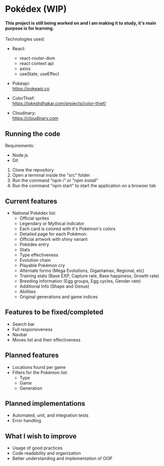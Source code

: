 # Pokédex (WIP)

#### This project is still being worked on and I am making it to study, it's main purpose is for learning.

Technologies used:

- React:

  - react-router-dom
  - react context api
  - axios
  - useState, useEffect

- Pokéapi:  
   https://pokeapi.co
- ColorThief:  
   https://lokeshdhakar.com/projects/color-thief/
- Cloudinary:  
   https://cloudinary.com

## Running the code

Requirements:

- Node.js
- Git

1. Clone the repository
2. Open a terminal inside the "src" folder
3. Run the command "npm i" or "npm install"
4. Run the command "npm start" to start the application on a browser tab

## Current features

- National Pokédex list:
  - Official sprites
  - Legendary or Mythical indicator
  - Each card is colored with it's Pokémon's colors
  - Detailed page for each Pokémon:
  - Official artwork with shiny variant
  - Pokédex entry
  - Stats
  - Type effectiveness
  - Evolution chain
  - Playable Pokémon cry
  - Alternate forms (Mega Evolutions, Gigantamax, Regional, etc)
  - Training stats (Base EXP, Capture rate, Base happiness, Growth rate)
  - Breeding information (Egg groups, Egg cycles, Gender rate)
  - Additional Info (Shape and Genus)
  - Abilities
  - Original generations and game indices

## Features to be fixed/completed

- Search bar
- Full responsiveness
- Navbar
- Moves list and their effectiveness

## Planned features

- Locations found per game
- Filters for the Pokémon list:
  - Type
  - Game
  - Generation

## Planned implementations

- Automated, unit, and integration tests
- Error handling

## What I wish to improve

- Usage of good practices
- Code readability and organization
- Better understanding and implementation of OOP
